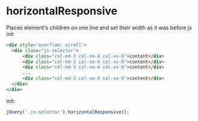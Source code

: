 horizontalResponsive
====================
Places element's children on one line and set their width as it was before js init

```html
<div style="overflow: scroll">
  <div class="js-selector">
      <div class="col-md-3 col-sm-4 col-xs-6">content</div>
      <div class="col-md-3 col-sm-4 col-xs-6">content</div>
      <div class="col-md-3 col-sm-4 col-xs-6">content</div>
      ...
      <div class="col-md-3 col-sm-4 col-xs-6">content</div>
  </div>
</div>
```
init:
```javascript
jQuery('.js-selector').horizontalResponsive();
```
